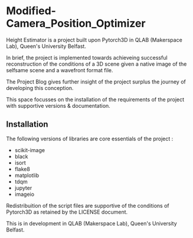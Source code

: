 # Modified-Camera_Position_Optimizer

Height Estimator is a project built upon Pytorch3D in QLAB (Makerspace Lab), Queen's University Belfast.

In brief, the project is implemented towards achieveing successful reconstruction of the conditions of a 3D scene given a native image of the selfsame scene and a wavefront format file.

The Project Blog gives further insight of the project surplus the journey of developing this conception.

This space focusses on the installation of the requirements of the project with supportive versions & documentation.

## Installation

The following versions of libraries are core essentials of the project :
 
*    scikit-image
*    black
*    isort
*    flake8
*    matplotlib
*    tdqm
*    jupyter
*    imageio






Redistribuition of the script files are supportive of the conditions of Pytorch3D as retained by the LICENSE document.  

This is in development in QLAB (Makerspace Lab), Queen's University Belfast.


